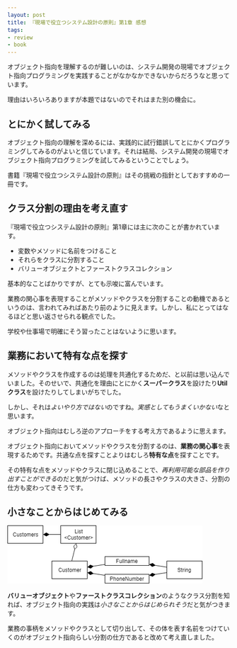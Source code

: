 ```yaml
---
layout: post
title: 『現場で役立つシステム設計の原則』第1章 感想
tags: 
- review
- book
---
```


オブジェクト指向を理解するのが難しいのは、システム開発の現場でオブジェクト指向プログラミングを実践することがなかなかできないからだろうなと思っています。

理由はいろいろありますが本題ではないのでそれはまた別の機会に。

## とにかく試してみる

オブジェクト指向の理解を深めるには、実践的に試行錯誤してとにかくプログラミングしてみるのがよいと信じています。それは結局、システム開発の現場でオブジェクト指向プログラミングを試してみるということでしょう。

書籍『現場で役立つシステム設計の原則』はその挑戦の指針としておすすめの一冊です。

## クラス分割の理由を考え直す

『現場で役立つシステム設計の原則』第1章には主に次のことが書かれています。

- 変数やメソッドに名前をつけること
- それらをクラスに分割すること
- バリューオブジェクトとファーストクラスコレクション

基本的なことばかりですが、とても示唆に富んでいます。

業務の関心事を表現することがメソッドやクラスを分割することの動機であるというのは、言われてみればあたり前のように見えます。しかし、私にとってはなるほどと思い返させられる観点でした。

学校や仕事場で明確にそう習ったことはないように思います。

## 業務において特有な点を探す

メソッドやクラスを作成するのは処理を共通化するためだ、と以前は思い込んでいました。そのせいで、共通化を理由にとにかく**スーパークラス**を設けたり**Utilクラス**を設けたりしてしまいがちでした。

しかし、それは*よいやり方ではない*のですね。*実感としてもうまくいかない*なと思います。

オブジェクト指向はむしろ逆のアプローチをする考え方であるように思えます。

オブジェクト指向においてメソッドやクラスを分割するのは、**業務の関心事**を表現するためです。共通な点を探すことよりはむしろ**特有な点**を探すことです。

その特有な点をメソッドやクラスに閉じ込めることで、*再利用可能な部品を作り出すことができる*のだと気がつけば、メソッドの長さやクラスの大きさ、分割の仕方も変わってきそうです。

## 小さなことからはじめてみる

![バリューオブジェクトとファーストクラスコレクション](../images/posts/2018-03-10/class-diagram__first-class-collection-and-value-object.png)

**バリューオブジェクト**や**ファーストクラスコレクション**のようなクラス分割を知れば、オブジェクト指向の実践は*小さなことからはじめられそう*だと気がつきます。

業務の事柄をメソッドやクラスとして切り出して、その体を表す名前をつけていくのがオブジェクト指向らしい分割の仕方であると改めて考え直しました。
